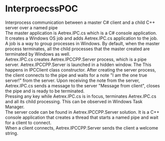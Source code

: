 # InterproecssPOC
Interprocess communication between a master C# client and a child C++ server over a named pipe   
The master application is Aetrex.IPC.cs which is a C# console application.  
It creates a Windows OS job and adds Aetrex.IPC.cs application to the job. A job is a way to group processes in Windows. By default, when the master process terminates, all the child processes that the master created are terminated by Windows as well.  
Aetrex.IPC.cs creates Aetrex.IPCCPP.Server process, which is a pipe server. Aetrex.IPCCPP.Server is launched in a hidden window. The This happens in IPCClient class constructor. After creating the server process, the client connects to the pipe and waits for a note "I am the one true server!" from the server.
Upon receiving the note from the server, Aetrex.IPC.cs sends a message to the server "Message from client", closes the pipe and is ready to be terminated.  
Pressing any key while Aetrex.IPC.cs is in focus, terminates Aetrex.IPC.cs and all its child processing. This can be observed in Windows Task Manager.  
The server code can be found in Aetrex.IPCCPP.Server solution. It is a C++ console application that creates a thread that starts a named pipe and wait for a client to connect.  
When a client connects, Aetrex.IPCCPP.Server sends the client a welcome string.  